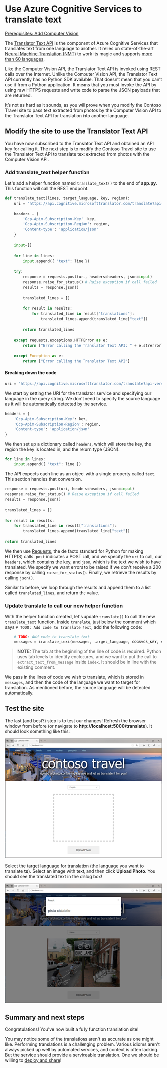 # Use Azure Cognitive Services to translate text

[Prerequisites: Add Computer Vision](./computer-vision.md)

The [Translator Text API](https://azure.microsoft.com/services/cognitive-services/translator-text-api/) is the component of Azure Cognitive Services that translates text from one language to another. It relies on state-of-the-art [Neural Machine Translation (NMT)](https://www.microsoft.com/translator/business/machine-translation/#nmt) to work its magic and supports [more than 60 languages](https://docs.microsoft.com/azure/cognitive-services/translator/language-support).

Like the Computer Vision API, the Translator Text API is invoked using REST calls over the Internet. Unlike the Computer Vision API, the Translator Text API currently has no Python SDK available. That doesn’t mean that you can’t use it from a Python application. It means that you must invoke the API by using raw HTTPS requests and write code to parse the JSON payloads that are returned.

It’s not as hard as it sounds, as you will prove when you modify the Contoso Travel site to pass text extracted from photos by the Computer Vision API to the Translator Text API for translation into another language.

## Modify the site to use the Translator Text API

You have now subscribed to the Translator Text API and obtained an API key for calling it. The next step is to modify the Contoso Travel site to use the Translator Text API to translate text extracted from photos with the Computer Vision API.

### Add translate_text helper function

Let's add a helper function named `translate_text()` to the end of **app.py**. This function will call the REST endpoint.

``` python
def translate_text(lines, target_language, key, region):
    uri = "https://api.cognitive.microsofttranslator.com/translate?api-version=3.0&to=" + target_language

    headers = {
        'Ocp-Apim-Subscription-Key': key,
        'Ocp-Apim-Subscription-Region': region,
        'Content-type': 'application/json'
    }

    input=[]

    for line in lines:
        input.append({ "text": line })

    try:
        response = requests.post(uri, headers=headers, json=input)
        response.raise_for_status() # Raise exception if call failed
        results = response.json()

        translated_lines = []

        for result in results:
            for translated_line in result["translations"]:
                translated_lines.append(translated_line["text"])

        return translated_lines

    except requests.exceptions.HTTPError as e:
        return ["Error calling the Translator Text API: " + e.strerror]

    except Exception as e:
        return ["Error calling the Translator Text API"]
```

#### Breaking down the code

``` python
uri = "https://api.cognitive.microsofttranslator.com/translate?api-version=3.0&to=" + target_language
```

We start by setting the URI for the translator service and specifying our language in the query string. We don't need to specify the source language as it will be automatically detected by the service.

``` python
headers = {
    'Ocp-Apim-Subscription-Key': key,
    'Ocp-Apim-Subscription-Region': region,
    'Content-type': 'application/json'
}
```

We then set up a dictionary called `headers`, which will store the key, the region the key is located in, and the return type (JSON).

``` python
for line in lines:
    input.append({ "text": line })
```

The API expects each line as an object with a single property called `text`. This section handles that conversion.

``` python
response = requests.post(uri, headers=headers, json=input)
response.raise_for_status() # Raise exception if call failed
results = response.json()

translated_lines = []

for result in results:
    for translated_line in result["translations"]:
        translated_lines.append(translated_line["text"])

return translated_lines
```

We then use [Requests](https://2.python-requests.org/en/master/), the de facto standard for Python for making HTTP(S) calls. `post` indicates a POST call, and we specify the `uri` to call, our `headers`, which contains the key, and `json`, which is the text we wish to have translated. We specify we want errors to be raised if we don't receive a 200 response by calling `raise_for_status()`. Finally, we retrieve the results by calling `json()`.

Similar to before, we loop through the results and append them to a list called `translated_lines`, and return the value.

### Update translate to call our new helper function

With the helper function created, let's update `translate()` to call the new `translate_text` function. Inside `translate`, just below the comment which says `# TODO: Add code to translate text`, add the following code:

``` python
    # TODO: Add code to translate text
    messages = translate_text(messages, target_language, COGSVCS_KEY, COGSVCS_REGION)
```

> **NOTE:** The tab at the beginning of the line of code is required. Python uses tab levels to identify enclosures, and we want to put the call to `extract_text_from_message` inside `index`. It should be in line with the existing comment.

We pass in the lines of code we wish to translate, which is stored in `messages`, and then the code of the language we want to target for translation. As mentioned before, the source language will be detected automatically.

## Test the site

The last (and best?) step is to test our changes! Refresh the browser window from before (or navigate to **http://localhost:5000/translate**). It should look something like this:

![Screenshot of updated page with language dropdown](../images/vision_added_translate.png)

Select the target language for translation (the language you want to translate **to**). Select an image with text, and then click **Upload Photo**. You should see the translated text in the dialog box!

![Screenshot of final result](../images/vision_final.png)

## Summary and next steps

Congratulations! You've now built a fully function translation site!

You may notice some of the translations aren't as accurate as one might like. Performing translations is a challenging problem. Various idioms aren't always picked up well by automated services, and context is often lacking. But the service should provide a serviceable translation. One we should be willing to [deploy and share](./deploy.md)!
